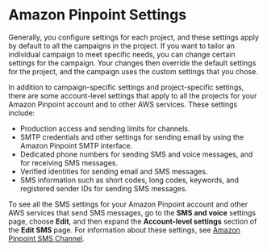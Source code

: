 # Amazon Pinpoint Settings<a name="settings"></a>

Generally, you configure settings for each project, and these settings apply by default to all the campaigns in the project\. If you want to tailor an individual campaign to meet specific needs, you can change certain settings for the campaign\. Your changes then override the default settings for the project, and the campaign uses the custom settings that you chose\.

In addition to campaign\-specific settings and project\-specific settings, there are some account\-level settings that apply to all the projects for your Amazon Pinpoint account and to other AWS services\. These settings include:
+ Production access and sending limits for channels\.
+ SMTP credentials and other settings for sending email by using the Amazon Pinpoint SMTP interface\.
+ Dedicated phone numbers for sending SMS and voice messages, and for receiving SMS messages\.
+ Verified identities for sending email and SMS messages\.
+ SMS information such as short codes, long codes, keywords, and registered sender IDs for sending SMS messages\.

To see all the SMS settings for your Amazon Pinpoint account and other AWS services that send SMS messages, go to the **SMS and voice** settings page, choose **Edit**, and then expand the **Account\-level settings** section of the **Edit SMS** page\. For information about these settings, see [Amazon Pinpoint SMS Channel](channels-sms.md)\.